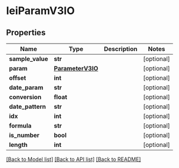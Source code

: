 # IeiParamV3IO

## Properties
Name | Type | Description | Notes
------------ | ------------- | ------------- | -------------
**sample_value** | **str** |  | [optional] 
**param** | [**ParameterV3IO**](ParameterV3IO.md) |  | [optional] 
**offset** | **int** |  | [optional] 
**date_param** | **str** |  | [optional] 
**conversion** | **float** |  | [optional] 
**date_pattern** | **str** |  | [optional] 
**idx** | **int** |  | [optional] 
**formula** | **str** |  | [optional] 
**is_number** | **bool** |  | [optional] 
**length** | **int** |  | [optional] 

[[Back to Model list]](../README.md#documentation-for-models) [[Back to API list]](../README.md#documentation-for-api-endpoints) [[Back to README]](../README.md)


